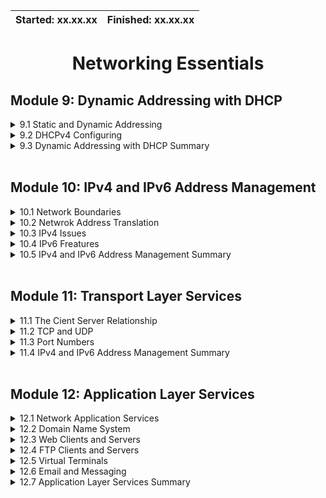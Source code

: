 | Started: xx.xx.xx | Finished: xx.xx.xx |
| ----------        | ------------       |

<div align="center">

# Networking Essentials
</div>

## Module 9: Dynamic Addressing with DHCP

<details>
<summary> 9.1 Static and Dynamic Addressing </summary>
NOTES
</details>

<details>
<summary> 9.2 DHCPv4 Configuring </summary>
NOTES
</details>

<details>
<summary> 9.3 Dynamic Addressing with DHCP Summary </summary>
NOTES
</details>

<br>

## Module 10: IPv4 and IPv6 Address Management

<details>
<summary> 10.1 Network Boundaries </summary>
NOTES
</details>

<details>
<summary> 10.2 Netwrok Address Translation </summary>
NOTES
</details>

<details>
<summary> 10.3 IPv4 Issues </summary>
NOTES
</details>

<details>
<summary> 10.4 IPv6 Freatures </summary>
NOTES
</details>

<details>
<summary> 10.5 IPv4 and IPv6 Address Management Summary </summary>
NOTES
</details>

<br>

## Module 11: Transport Layer Services


<details>
<summary> 11.1 The Cient Server Relationship </summary>
NOTES
</details>

<details>
<summary> 11.2 TCP and UDP </summary>
NOTES
</details>

<details>
<summary> 11.3 Port Numbers </summary>
NOTES
</details>

<details>
<summary> 11.4 IPv4 and IPv6 Address Management Summary </summary>
NOTES
</details>

<br>

## Module 12: Application Layer Services


<details>
<summary> 12.1 Network Application Services </summary>
NOTES
</details>

<details>
<summary> 12.2 Domain Name System </summary>
NOTES
</details>

<details>
<summary> 12.3 Web Clients and Servers </summary>
NOTES
</details>

<details>
<summary> 12.4 FTP Clients and Servers </summary>
NOTES
</details>

<details>
<summary> 12.5 Virtual Terminals </summary>
NOTES
</details>

<details>
<summary> 12.6 Email and Messaging </summary>
NOTES
</details>

<details>
<summary> 12.7 Application Layer Services Summary </summary>
NOTES
</details>
